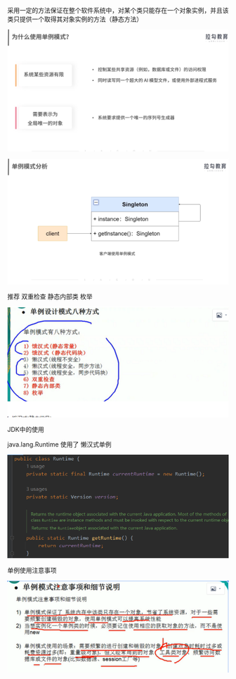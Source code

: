 采用一定的方法保证在整个软件系统中，对某个类只能存在一个对象实例，并且该类只提供一个取得其对象实例的方法（静态方法）

![img_1.png](img_1.png)

![img.png](img.png)

推荐   双重检查   静态内部类  枚举

![](.单例设计模式_images/0e1dfb74.png)


JDK中的使用

java.lang.Runtime 使用了 懒汉式单例

![](.单例设计模式_images/684362b2.png)


单例使用注意事项

![](.单例设计模式_images/67cc9c2f.png)

